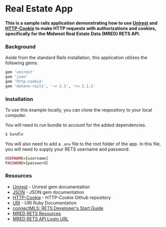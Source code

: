 # Real Estate App

#### This is a sample rails application demonstrating how to use [Unirest](http://unirest.io/ruby.html) and [HTTP-Cookie](https://github.com/sparklemotion/http-cookie) to make HTTP requests with authorizations and cookies, specifically for the Midwest Real Estate Data (MRED) RETS API.

### Background

Aside from the standard Rails installation, this application utilizes the following gems:

```ruby
gem 'unirest'
gem 'json'
gem 'http-cookie'
gem 'dotenv-rails', '~> 2.1', '>= 2.1.1'
```

### Installation

To use this example locally, you can clone the respository to your local computer.

You will need to run bundle to account for the added dependencies.

```sh
$ bundle
```

You will also need to add a `.env` file to the root folder of the app. In this file, you will need to supply your RETS username and password.

```ruby
USERNAME=[username]
PASSWORD=[password]
```

### Resources

* [Unirest](http://unirest.io/ruby.html) - Unirest gem documentation
* [JSON](http://flori.github.io/json/doc/index.html) - JSON gem documentation
* [HTTP-Cookie](https://github.com/sparklemotion/http-cookie) - HTTP-Cookie Github repository
* [URI](https://ruby-doc.org/stdlib-2.1.1/libdoc/uri/rdoc/URI.html) - URI Ruby Documentation
* [connectMLS: RETS Developer's Start Guide](http://www.mredllc.com/rets/documents/RETS%20Developer%20Start%20Guide1.pdf)
* [MRED RETS Resources](http://mredllc.com/products_resources/rets.asp)
* [MRED RETS API Login URL](http://connectmls-rets.mredllc.com/rets/server/login)